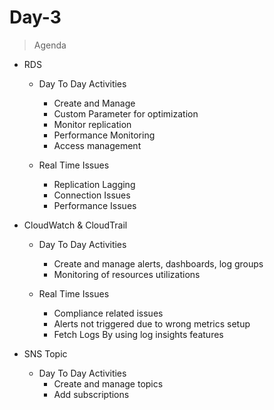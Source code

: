 # Day-3
> Agenda

- RDS
    - Day To Day Activities
        - Create and Manage
        - Custom Parameter for optimization
        - Monitor replication
        - Performance Monitoring
        - Access management

    - Real Time Issues
        - Replication Lagging
        - Connection Issues
        - Performance Issues 
        
- CloudWatch & CloudTrail
    - Day To Day Activities
        - Create and manage alerts, dashboards, log groups
        - Monitoring of resources utilizations
        
    - Real Time Issues
        - Compliance related issues 
        - Alerts not triggered due to wrong metrics setup
        - Fetch Logs By using log insights features

- SNS Topic
    - Day To Day Activities
        - Create and manage topics
        - Add subscriptions
